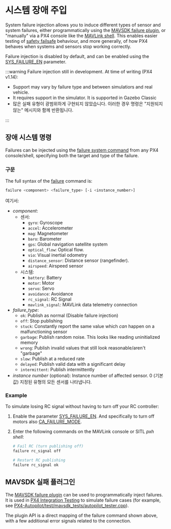 # 시스템 장애 주입

System failure injection allows you to induce different types of sensor and system failures, either programmatically using the [MAVSDK failure plugin](https://mavsdk.mavlink.io/main/en/cpp/api_reference/classmavsdk_1_1_failure.html), or "manually" via a PX4 console like the [MAVLink shell](../debug/mavlink_shell.md#mavlink-shell).
This enables easier testing of [safety failsafe](../config/safety.md) behaviour, and more generally, of how PX4 behaves when systems and sensors stop working correctly.

Failure injection is disabled by default, and can be enabled using the [SYS_FAILURE_EN](../advanced_config/parameter_reference.md#SYS_FAILURE_EN) parameter.

:::warning
Failure injection still in development.
At time of writing (PX4 v1.14):

- Support may vary by failure type and between simulatiors and real vehicle.
- It requires support in the simulator.
  It is supported in Gazebo Classic
- 많은 실패 유형이 광범위하게 구현되지 않았습니다.
  이러한 경우 명령은 "지원되지 않는" 메시지와 함께 반환됩니다.

:::

## 장애 시스템 명령

Failures can be injected using the [failure system command](../modules/modules_command.md#failure) from any PX4 console/shell, specifying both the target and type of the failure.

### 구문

The full syntax of the [failure](../modules/modules_command.md#failure) command is:

```sh
failure <component> <failure_type> [-i <instance_number>]
```

여기서:

- _component_:
  - 센서:
    - `gyro`: Gyroscope
    - `accel`: Accelerometer
    - `mag`: Magnetometer
    - `baro`: Barometer
    - `gps`: Global navigation satellite system
    - `optical_flow`: Optical flow.
    - `vio`: Visual inertial odometry
    - `distance_sensor`: Distance sensor (rangefinder).
    - `airspeed`: Airspeed sensor
  - 시스템:
    - `battery`: Battery
    - `motor`: Motor
    - `servo`: Servo
    - `avoidance`: Avoidance
    - `rc_signal`: RC Signal
    - `mavlink_signal`: MAVLink data telemetry connection
- _failure_type_:
  - `ok`: Publish as normal (Disable failure injection)
  - `off`: Stop publishing
  - `stuck`: Constantly report the same value which _can_ happen on a malfunctioning sensor
  - `garbage`: Publish random noise. This looks like reading uninitialized memory
  - `wrong`: Publish invalid values that still look reasonable/aren't "garbage"
  - `slow`: Publish at a reduced rate
  - `delayed`: Publish valid data with a significant delay
  - `intermittent`: Publish intermittently
- _instance number_ (optional): Instance number of affected sensor.
  0 (기본값) 지정된 유형의 모든 센서를 나타냅니다.

### Example

To simulate losing RC signal without having to turn off your RC controller:

1. Enable the parameter [SYS_FAILURE_EN](../advanced_config/parameter_reference.md#SYS_FAILURE_EN). And specifically to turn off motors also [CA_FAILURE_MODE](../advanced_config/parameter_reference.md#CA_FAILURE_MODE).
2. Enter the following commands on the MAVLink console or SITL _pxh shell_:

   ```sh
   # Fail RC (turn publishing off)
   failure rc_signal off

   # Restart RC publishing
   failure rc_signal ok
   ```

## MAVSDK 실패 플러그인

The [MAVSDK failure plugin](https://mavsdk.mavlink.io/main/en/cpp/api_reference/classmavsdk_1_1_failure.html) can be used to programmatically inject failures.
It is used in [PX4 Integration Testing](../test_and_ci/integration_testing_mavsdk.md) to simulate failure cases (for example, see [PX4-Autopilot/test/mavsdk_tests/autopilot_tester.cpp](https://github.com/PX4/PX4-Autopilot/blob/main/test/mavsdk_tests/autopilot_tester.cpp)).

The plugin API is a direct mapping of the failure command shown above, with a few additional error signals related to the connection.
